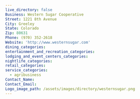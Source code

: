 ```yaml
---
live_directory: false
Business: Western Sugar Cooperative
Street: 1221 8th Avenue
City: Greeley
State: Colorado
Zip: 80631
Phone: (970) 352-2618
Website: 'http://www.westernsugar.com'
dining_categories:
entertainment_and_recreation_categories:
lodging_and_event_centers_categories:
nightlife_categories:
retail_categories:
service_categories:
  - agribusiness
Contact_Name:
Contact_Email:
Logo_image_path: /assets/images/directory/westernsugar.png
---
```




